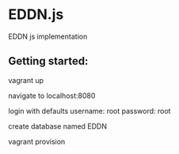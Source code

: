 # EDDN.js
EDDN js implementation

## Getting started:

vagrant up

navigate to localhost:8080

login with defaults
username: root
password: root

create database named EDDN

vagrant provision